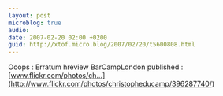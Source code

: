 ```yaml
---
layout: post
microblog: true
audio: 
date: 2007-02-20 02:00 +0200
guid: http://xtof.micro.blog/2007/02/20/t5600808.html
---
```

Ooops : Erratum hreview BarCampLondon published : [www.flickr.com/photos/ch...](http://www.flickr.com/photos/christopheducamp/396287740/) 
